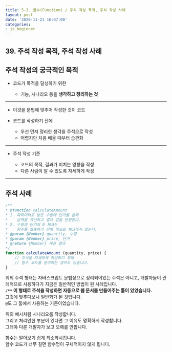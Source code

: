 ```yaml
---
title: 5-3. 함수(Function) / 주석 작성 목적, 주석 작성 사례
layout: post
date: '2020-11-21 16:07:00'
categories:
- js_beginner
---
```


## 39. 주석 작성 목적, 주석 작성 사례

## 주석 작성의 궁극적인 목적

* 코드가 목적을 달성하기 위한

    * 기능, 시나리오 등을 **생각하고 정리하는 것**
    
---

* 이것을 문법에 맞추어 작성한 것이 코드
* 코드를 작성하기 전에

    * 우선 먼저 정리한 생각을 주석으로 작성
    * 어렵지만 처음 배울 때부터 습관화
    
---

* 주석 작성 기준

    * 코드의 목적, 결과가 미치는 영향을 작성
    * 다른 사람이 알 수 있도록 자세하게 작성
    
---

## 주석 사례

```javascript
/**
* @function calculateAmount
* 1. 파라미터로 받은 수량에 단가를 곱해
*    금액을 계산하고 결과 값을 반환한다.
* 2. 수량과 단가의 0 체크는
*    함수를 호출하기 전에 하므로 체크하지 않는다.
* @param {Number} quantity, 수량
* @param {Number} price, 단가
* @return {Number} 계산 결과
*/
function calculateAmount (quantity, price) {
    // 주석을 자세하게 작성하기 위해
    // 함수 코드를 분리하는 경우도 있습니다.
}
```

위의 주석 형태는 자바스크립트 문법상으로 정리되어있는 주석은 아니고, 개발자들이 관례적으로 사용하다가 지금은 일반적인 방법이 된 사례입니다.  
**`/**` 이 형태로 주석을 작성하면 자동으로 웹 문서를 만들어주는 툴이 있었습니다.**  
그것에 맞추다보니 일반화가 된 것입니다.  
`@`도 그 툴에서 사용하는 기준이었습니다.  

위의 예시처럼 시나리오를 작성합니다.  
그리고 처리안한 부분이 있다면 그 이유도 명확하게 작성합니다.  
그래야 다른 개발자가 보고 오해를 안합니다.

함수는 알아보기 쉽게 최소화시킵니다.  
함수 코드가 너무 길면 함수명이 구체적이지 않게 됩니다.